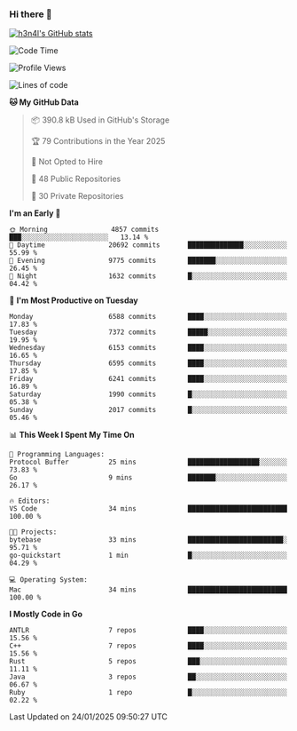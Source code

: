 ### Hi there 👋

[![h3n4l's GitHub stats](https://github-readme-stats.vercel.app/api?username=h3n4l&count_private=true&show_icons=true&theme=radical)](https://github.com/h3n4l/github-readme-stats)

<!--START_SECTION:waka-->
![Code Time](http://img.shields.io/badge/Code%20Time-2%2C054%20hrs%2033%20mins-blue)

![Profile Views](http://img.shields.io/badge/Profile%20Views-2-blue)

![Lines of code](https://img.shields.io/badge/From%20Hello%20World%20I%27ve%20Written-15.3%20million%20lines%20of%20code-blue)

**🐱 My GitHub Data** 

> 📦 390.8 kB Used in GitHub's Storage 
 > 
> 🏆 79 Contributions in the Year 2025
 > 
> 🚫 Not Opted to Hire
 > 
> 📜 48 Public Repositories 
 > 
> 🔑 30 Private Repositories 
 > 
**I'm an Early 🐤** 

```text
🌞 Morning                4857 commits        ███░░░░░░░░░░░░░░░░░░░░░░   13.14 % 
🌆 Daytime                20692 commits       ██████████████░░░░░░░░░░░   55.99 % 
🌃 Evening                9775 commits        ███████░░░░░░░░░░░░░░░░░░   26.45 % 
🌙 Night                  1632 commits        █░░░░░░░░░░░░░░░░░░░░░░░░   04.42 % 
```
📅 **I'm Most Productive on Tuesday** 

```text
Monday                   6588 commits        ████░░░░░░░░░░░░░░░░░░░░░   17.83 % 
Tuesday                  7372 commits        █████░░░░░░░░░░░░░░░░░░░░   19.95 % 
Wednesday                6153 commits        ████░░░░░░░░░░░░░░░░░░░░░   16.65 % 
Thursday                 6595 commits        ████░░░░░░░░░░░░░░░░░░░░░   17.85 % 
Friday                   6241 commits        ████░░░░░░░░░░░░░░░░░░░░░   16.89 % 
Saturday                 1990 commits        █░░░░░░░░░░░░░░░░░░░░░░░░   05.38 % 
Sunday                   2017 commits        █░░░░░░░░░░░░░░░░░░░░░░░░   05.46 % 
```


📊 **This Week I Spent My Time On** 

```text
💬 Programming Languages: 
Protocol Buffer          25 mins             ██████████████████░░░░░░░   73.83 % 
Go                       9 mins              ███████░░░░░░░░░░░░░░░░░░   26.17 % 

🔥 Editors: 
VS Code                  34 mins             █████████████████████████   100.00 % 

🐱‍💻 Projects: 
bytebase                 33 mins             ████████████████████████░   95.71 % 
go-quickstart            1 min               █░░░░░░░░░░░░░░░░░░░░░░░░   04.29 % 

💻 Operating System: 
Mac                      34 mins             █████████████████████████   100.00 % 
```

**I Mostly Code in Go** 

```text
ANTLR                    7 repos             ████░░░░░░░░░░░░░░░░░░░░░   15.56 % 
C++                      7 repos             ████░░░░░░░░░░░░░░░░░░░░░   15.56 % 
Rust                     5 repos             ███░░░░░░░░░░░░░░░░░░░░░░   11.11 % 
Java                     3 repos             ██░░░░░░░░░░░░░░░░░░░░░░░   06.67 % 
Ruby                     1 repo              █░░░░░░░░░░░░░░░░░░░░░░░░   02.22 % 
```




 Last Updated on 24/01/2025 09:50:27 UTC
<!--END_SECTION:waka-->

